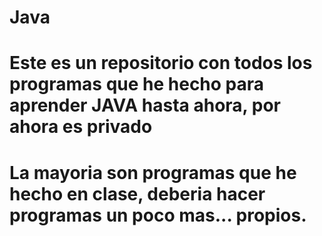 # Java
# Este es un repositorio con todos los programas que he hecho para aprender JAVA hasta ahora, por ahora es privado
# La mayoria son programas que he hecho en clase, deberia hacer programas un poco mas... propios.
